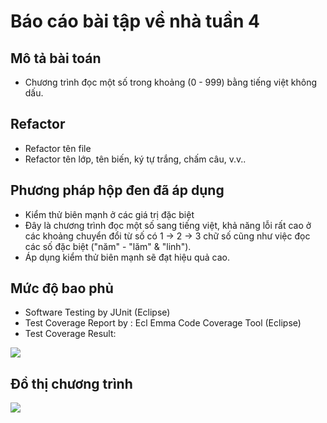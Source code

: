 # Báo cáo bài tập về nhà tuần 4

## Mô tả bài toán

- Chương trình đọc một số trong khoảng (0 - 999) bằng tiếng việt không dấu.

## Refactor

- Refactor tên file
- Refactor tên lớp, tên biến, ký tự trắng, chấm câu, v.v..

## Phương pháp hộp đen đã áp dụng

- Kiểm thử biên mạnh ở các giá trị đặc biệt
- Đây là chương trình đọc một số sang tiếng việt, khả năng lỗi rất cao ở các khoảng chuyển đổi từ số có 1 -> 2 -> 3 chữ số cũng như việc đọc các số đặc biệt ("năm" - "lăm" & "linh").
- Áp dụng kiểm thử biên mạnh sẽ đạt hiệu quả cao.

## Mức độ bao phủ

- Software Testing by JUnit (Eclipse)
- Test Coverage Report by : Ecl Emma Code Coverage Tool (Eclipse)
- Test Coverage Result:
<img src="https://github.com/hoangbd58/int3117-2016/blob/master/BuiDangHoang/BT1/coverage.png"/>

## Đồ thị chương trình

<img src="https://github.com/hoangbd58/int3117-2016/blob/master/BuiDangHoang/BT1/flowChart.pdf" />
